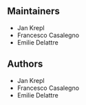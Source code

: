 ## Maintainers
- Jan Krepl
- Francesco Casalegno
- Emilie Delattre
 
## Authors
- Jan Krepl
- Francesco Casalegno
- Emilie Delattre
